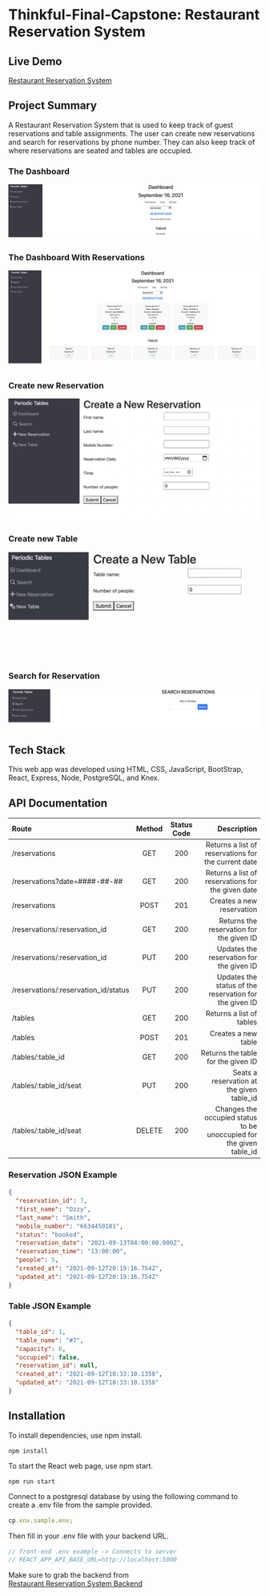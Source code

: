 # Thinkful-Final-Capstone: Restaurant Reservation System

## Live Demo

[Restaurant Reservation System](https://fullstack-reservation-app-frontend.vercel.app/dashboard)

## Project Summary

A Restaurant Reservation System that is used to keep track of guest reservations and table assignments. The user can create new reservations and search for reservations by phone number. They can also keep track of where reservations are seated and tables are occupied.

### The Dashboard

![Image of Dashboard](./images/RestaurantReservationDashboard.png)

### The Dashboard With Reservations

![Image of Dashboard](./images/RestaurantDashboardWithReservations.png)

### Create new Reservation

![Image of New Reservation](./images/NewReservationForm.png)

### Create new Table

![Image of New Table](./images/NewTableForm.png)

### Search for Reservation

![Image of Reservation Search](./images/ReservationSearch.png)

## Tech Stack

This web app was developed using HTML, CSS, JavaScript, BootStrap, React, Express, Node, PostgreSQL, and Knex.

## API Documentation

| Route                                | Method | Status Code |                                                         Description |
| :----------------------------------- | :----: | :---------: | ------------------------------------------------------------------: |
| /reservations                        |  GET   |     200     |                 Returns a list of reservations for the current date |
| /reservations?date=####-##-##        |  GET   |     200     |                   Returns a list of reservations for the given date |
| /reservations                        |  POST  |     201     |                                           Creates a new reservation |
| /reservations/:reservation_id        |  GET   |     200     |                            Returns the reservation for the given ID |
| /reservations/:reservation_id        |  PUT   |     200     |                            Updates the reservation for the given ID |
| /reservations/:reservation_id/status |  PUT   |     200     |              Updates the status of the reservation for the given ID |
| /tables                              |  GET   |     200     |                                            Returns a list of tables |
| /tables                              |  POST  |     201     |                                                 Creates a new table |
| /tables/:table_id                    |  GET   |     200     |                                  Returns the table for the given ID |
| /tables/:table_id/seat               |  PUT   |     200     |                           Seats a reservation at the given table_id |
| /tables/:table_id/seat               | DELETE |     200     | Changes the occupied status to be unoccupied for the given table_id |

### Reservation JSON Example

```json
{
  "reservation_id": 7,
  "first_name": "Ozzy",
  "last_name": "Smith",
  "mobile_number": "6634450101",
  "status": "booked",
  "reservation_date": "2021-09-13T04:00:00.000Z",
  "reservation_time": "13:00:00",
  "people": 5,
  "created_at": "2021-09-12T20:19:16.754Z",
  "updated_at": "2021-09-12T20:19:16.754Z"
}
```

### Table JSON Example

```json
{
  "table_id": 1,
  "table_name": "#7",
  "capacity": 6,
  "occupied": false,
  "reservation_id": null,
  "created_at": "2021-09-12T18:33:10.1358",
  "updated_at": "2021-09-12T18:33:10.1358"
}
```

## Installation

To install dependencies, use npm install.

```
npm install
```

To start the React web page, use npm start.

```
npm run start
```

Connect to a postgresql database by using the following command to create a .env file from the sample provided.

```js
cp.env.sample.env;
```

Then fill in your .env file with your backend URL.

```js
// front-end .env example -> Connects to server
// REACT_APP_API_BASE_URL=http://localhost:5000
```

Make sure to grab the backend from  
 [Restaurant Reservation System Backend](https://github.com/Ternsna11/fullstack-reservation-app-backend)
